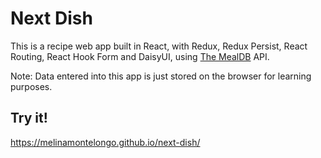 #   Next Dish
This is a recipe web app built in React, with Redux, Redux Persist, React Routing, React Hook Form and DaisyUI, using [The MealDB](https://www.themealdb.com/api.php) API.

Note: Data entered into this app is just stored on the browser for learning purposes.

##  Try it!
https://melinamontelongo.github.io/next-dish/